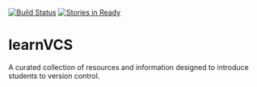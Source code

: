 [![Build Status](https://travis-ci.org/learnVCS/learnVCS.svg?branch=dev)](https://travis-ci.org/learnVCS/learnVCS) [![Stories in Ready](https://badge.waffle.io/gitrit/learn-flow.png?label=ready&title=Ready)](https://waffle.io/gitrit/learn-flow)
# learnVCS
A curated collection of resources and information designed to introduce students to version control.
